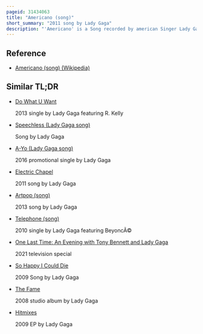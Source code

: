 ```yaml
---
pageid: 31434063
title: "Americano (song)"
short_summary: "2011 song by Lady Gaga"
description: "'Americano' is a Song recorded by american Singer Lady Gaga, taken from her second Studio Album, Born this Way. The Song was written and produced by Gaga with Dj White Shadow, Fernando Garibay, and Brian Lee. 'Americano' was influenced by the events surrounding the repeal of the controversial California Proposition 8—a ballot proposition that defined marriage as a union between opposite-sex couples, thereby prohibiting and invalidating same-sex marriage throughout the state—as well as the growing struggles of Mexican immigrants. It combines Mariachi House and Techno Genres with Elements from latin Music. Lyrically the Song Talks about lady Gaga's Infatuation with a Woman."
---
```


## Reference

- [Americano (song) (Wikipedia)](https://en.wikipedia.org/?curid=31434063)

## Similar TL;DR

- [Do What U Want](/tldr/en/do-what-u-want)

  2013 single by Lady Gaga featuring R. Kelly

- [Speechless (Lady Gaga song)](/tldr/en/speechless-lady-gaga-song)

  Song by Lady Gaga

- [A-Yo (Lady Gaga song)](/tldr/en/a-yo-lady-gaga-song)

  2016 promotional single by Lady Gaga

- [Electric Chapel](/tldr/en/electric-chapel)

  2011 song by Lady Gaga

- [Artpop (song)](/tldr/en/artpop-song)

  2013 song by Lady Gaga

- [Telephone (song)](/tldr/en/telephone-song)

  2010 single by Lady Gaga featuring BeyoncÃ©

- [One Last Time: An Evening with Tony Bennett and Lady Gaga](/tldr/en/one-last-time-an-evening-with-tony-bennett-and-lady-gaga)

  2021 television special

- [So Happy I Could Die](/tldr/en/so-happy-i-could-die)

  2009 Song by Lady Gaga

- [The Fame](/tldr/en/the-fame)

  2008 studio album by Lady Gaga

- [Hitmixes](/tldr/en/hitmixes)

  2009 EP by Lady Gaga
